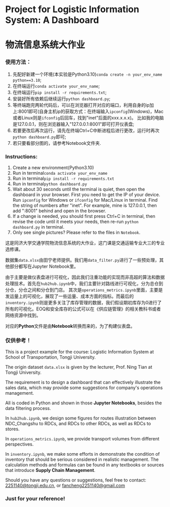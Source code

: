 # Project for Logistic Information System: A Dashboard
# 物流信息系统大作业

### 使用方法：
1. 先配好新建一个环境(本实验是Python3.10)`conda create -n your_env_name python==3.10`;
2. 在终端运行`conda activate your_env_name`;
3. 在终端运行`pip install -r requirements.txt`;
4. 安装好所有依赖后继续运行`python dashboard.py`;
5. 等终端跑完两轮代码后，可以在浏览器打开对应的端口，利用自身的ip加上:8001即可(自身主机ip的获取方式：在终端输入`ipconfig`(Windows)，Mac或者Linux则是`ifconfig`后回车，找到"inet"后面的xxx.x.x.x)。
比如我的电脑是127.0.0.1，则在浏览器输入"127.0.0.1:8001"即可打开仪表盘;
6. 若要更改后再次运行，请先在终端Ctrl+C中断进程后进行更改，运行时再次`python dashboard.py`即可;
7. 若只要看部分图的，请参考Notebook文件夹.

### Instructions:
1. Create a new environment(Python3.10)
2. Run in terminal`conda activate your_env_name`
3. Run in terminal`pip install -r requirements.txt`
4. Run in terminal`python dashboard.py`
5. Wait about 30 seconds until the terminal is quiet, then open the dashboard in your browser. First you need to get the IP of your device. Run `ipconfig` for Windows or `ifconfig` for Mac/Linux in terminal.
Find the string of numbers after "inet". For example, mine is 127.0.0.1, then add ":8001" behind and open in the browser.
6. If a change is needed, you should first press Ctrl+C in terminal, then revise the code until it meets your needs, then re-run `python dashboard.py` in terminal.
7. Only see single pictures? Please refer to the files in `Notebook`.



这是同济大学交通学院物流信息系统的大作业，这门课是交通运输专业大三的专业选修课。

数据集`data.xlsx`由田宁老师提供。我们用`data_filter.py`进行了一些预处理，其他部分都写在Jupyter Notebook里。

由于主要是做仪表盘进行可视化，因此我们注重功能的实现而非高超的算法和数据处理技术。首先在`hub2hub.ipynb`中，我们主要针对路线进行可视化，分为总仓到分仓，分仓之间和分仓到门店。
其次是`operations_metrics.ipynb`里面，主要是发运量上的可视化，展现了一些运量、成本方面的指标。而最后的`inventory.ipynb`则是更多关注了库存管理的数据，我们假设期初库存为0进行了所有的可视化。EOQ和安全库存的公式可以在《供应链管理》的相关教科书或者网络资源中找到。

对应的$\textbf{Python}$文件是由$\textbf{Notebook}$转换而来的，为了构建仪表盘。
### 仅供参考！



This is a project example for the course: Logistic Information System at School of Transportation, Tongji University.

The origin dataset `data.xlsx` is given by the lecturer, Prof. Ning Tian at Tongji University.

The requirement is to design a dashboard that can effectively illustrate the sales data, which may provide some suggestions for company's operations management.

All is coded in Python and shown in those $\textbf{Jupyter Notebooks}$, besides the data filtering process.

In `hub2hub.ipynb`, we design some figures for routes illustration between NDC_Changshu to RDCs, and RDCs to other RDCs, as well as RDCs to stores.

In `operations_metrics.ipynb`, we provide transport volumes from different perspectives.

In `inventory.ipynb`, we make some efforts in demonstrate the condition of inventory that should be serious considered in realistic management.
The calculation methods and formulas can be found in any textbooks or sources that introduce $\textbf{Supply Chain Management}$.

Should you have any questions or suggestions, feel free to contact: 2251140@tongji.edu.cn, or fancheng2251140@gmail.com

### Just for your reference!




